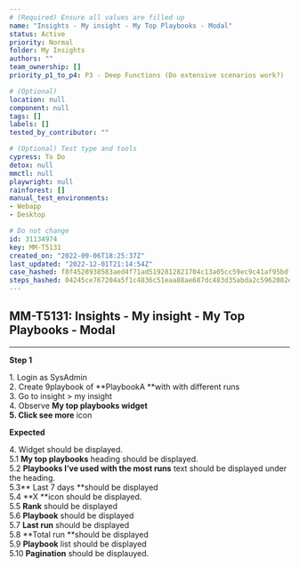 ```yaml
---
# (Required) Ensure all values are filled up
name: "Insights - My insight - My Top Playbooks - Modal"
status: Active
priority: Normal
folder: My Insights
authors: ""
team_ownership: []
priority_p1_to_p4: P3 - Deep Functions (Do extensive scenarios work?)

# (Optional)
location: null
component: null
tags: []
labels: []
tested_by_contributor: ""

# (Optional) Test type and tools
cypress: To Do
detox: null
mmctl: null
playwright: null
rainforest: []
manual_test_environments:
- Webapp
- Desktop

# Do not change
id: 31134974
key: MM-T5131
created_on: "2022-09-06T18:25:37Z"
last_updated: "2022-12-01T21:14:54Z"
case_hashed: f8f4528938583aed4f71ad5192812821704c13a05cc59ec9c41af95bdf1012daf12331b1b8c1d42b49fd2f7f4e1af461
steps_hashed: 04245ce767204a5f1c4836c51eaa88ae687dc483d35abda2c5962082e807cc09405d0921a5059ac65d9f73225925c19f
---
```


<!-- (Auto-generated) Based on frontmatter's "key" and "name" -->

## MM-T5131: Insights - My insight - My Top Playbooks - Modal

---

**Step 1**

1\. Login as SysAdmin\
2\. Create 9playbook of \*\*PlaybookA \*\*with with different runs\
3\. Go to insight > my insight\
4\. Observe **My top playbooks **widget\
5\. Click** see more** icon

**Expected**

4\. Widget should be displayed.\
5.1 **My top playbooks** heading should be displayed.\
5.2 **Playbooks I’ve used with the most runs** text should be displayed under the heading.\
5.3\*\* Last 7 days \*\*should be displayed\
5.4 \*\*X \*\*icon should be displayed.\
5.5 **Rank** should be displayed\
5.6 **Playbook** should be displayed\
5.7 **Last run** should be displayed\
5.8 \*\*Total run \*\*should be displayed\
5.9 **Playbook** list should be displayed\
5.10 **Pagination** should be displauyed.
